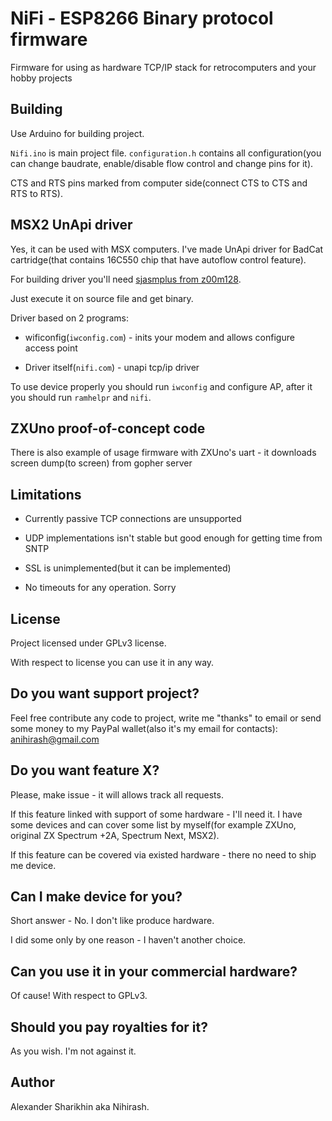 # NiFi - ESP8266 Binary protocol firmware

Firmware for using as hardware TCP/IP stack for retrocomputers and your hobby projects

## Building

Use Arduino for building project. 

`Nifi.ino` is main project file. `configuration.h` contains all configuration(you can change baudrate, enable/disable flow control and change pins for it).

CTS and RTS pins marked from computer side(connect CTS to CTS and RTS to RTS). 

## MSX2 UnApi driver

Yes, it can be used with MSX computers. I've made UnApi driver for BadCat cartridge(that contains 16C550 chip that have autoflow control feature). 

For building driver you'll need [sjasmplus from z00m128](https://github.com/z00m128/sjasmplus). 

Just execute it on source file and get binary.

Driver based on 2 programs:
 
 * wificonfig(`iwconfig.com`) - inits your modem and allows configure access point

 * Driver itself(`nifi.com`) - unapi tcp/ip driver

To use device properly you should run `iwconfig` and configure AP, after it you should run `ramhelpr` and `nifi`.

## ZXUno proof-of-concept code

There is also example of usage firmware with ZXUno's uart - it downloads screen dump(to screen) from gopher server

## Limitations

 * Currently passive TCP connections are unsupported

 * UDP implementations isn't stable but good enough for getting time from SNTP

 * SSL is unimplemented(but it can be implemented)

 * No timeouts for any operation. Sorry

## License

Project licensed under GPLv3 license. 

With respect to license you can use it in any way.

## Do you want support project?

Feel free contribute any code to project, write me "thanks" to email or send some money to my PayPal wallet(also it's my email for contacts): anihirash@gmail.com

## Do you want feature X?

Please, make issue - it will allows track all requests. 

If this feature linked with support of some hardware - I'll need it. I have some devices and can cover some list by myself(for example ZXUno, original ZX Spectrum +2A, Spectrum Next, MSX2).

If this feature can be covered via existed hardware - there no need to ship me device.

## Can I make device for you?

Short answer - No. I don't like produce hardware. 

I did some only by one reason - I haven't another choice. 

## Can you use it in your commercial hardware?

Of cause! With respect to GPLv3.

## Should you pay royalties for it?

As you wish. I'm not against it. 

## Author

Alexander Sharikhin aka Nihirash.
